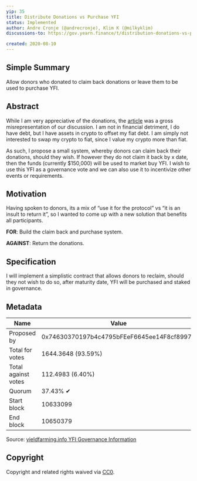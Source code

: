 ```yaml
---
yip: 35
title: Distribute Donations vs Purchase YFI
status: Implemented
author: Andre Cronje (@andrecronje), Klim K (@milkyklim)
discussions-to: https://gov.yearn.finance/t/distribution-donations-vs-purchasing-yfi/2244

created: 2020-08-10
---
```


## Simple Summary

Allow donors who donated to claim back donations or leave them to be used to
purchase YFI.

## Abstract

While I am very appreciative of the donations, the
[article](https://decrypt.co/37995/exclusive-yfi-andre-cronje-broke-quitting-defi)
was a gross misrepresentation of our discussion. I am not in financial
detriment, I do have debt, but I have assets in crypto to offset my fiat debt. I
am simply not interested to swap my crypto to fiat, since I value my crypto more
than fiat.

As such, I propose a small system, whereby donors can claim back their
donations, should they wish. If however they do not claim it back by x date,
then the funds (currently \$150,000) will be used to market buy YFI. I wish to
use this YFI as a governance vote and we can also use it to incentivize other
events or requirements.

## Motivation

Having spoken to donors, its a mix of “use it for the protocol” vs “it is an
insult to return it”, so I wanted to come up with a new solution that benefits
all participants.

**FOR**: Build the claim back and purchase system.

**AGAINST**: Return the donations.

## Specification

I will implement a simplistic contract that allows donors to reclaim, should
they not wish to do so, after maturity date, YFI will be purchased and staked in
governance.

## Metadata

| Name                | Value                                      |
| ------------------- | ------------------------------------------ |
| Proposed by         | 0x74630370197b4c4795bFEeF6645ee14F8cf8997D |
| Total for votes     | 1644.3648 (93.59%)                         |
| Total against votes | 112.4983 (6.40%)                           |
| Quorum              | 37.43% ✔                                   |
| Start block         | 10633099                                   |
| End block           | 10650379                                   |

Source:
[yieldfarming.info YFI Governance Information](https://yieldfarming.info/yearn/vote/)

## Copyright

Copyright and related rights waived via
[CC0](https://creativecommons.org/publicdomain/zero/1.0/).

